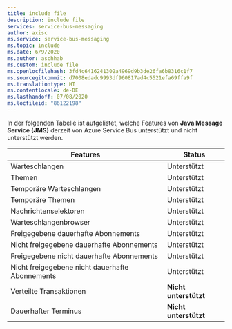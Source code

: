 ```yaml
---
title: include file
description: include file
services: service-bus-messaging
author: axisc
ms.service: service-bus-messaging
ms.topic: include
ms.date: 6/9/2020
ms.author: aschhab
ms.custom: include file
ms.openlocfilehash: 3fd4c6416241302a4969d9b3de26fa6b8316c1f7
ms.sourcegitcommit: d7008edadc9993df960817ad4c5521efa69ffa9f
ms.translationtype: HT
ms.contentlocale: de-DE
ms.lasthandoff: 07/08/2020
ms.locfileid: "86122198"
---
```

In der folgenden Tabelle ist aufgelistet, welche Features von **Java Message Service (JMS)** derzeit von Azure Service Bus unterstützt und nicht unterstützt werden.


| Features | Status |
|---|---|
| Warteschlangen   | Unterstützt |
| Themen   | Unterstützt |
| Temporäre Warteschlangen | Unterstützt |
| Temporäre Themen | Unterstützt |
| Nachrichtenselektoren | Unterstützt |
| Warteschlangenbrowser | Unterstützt |
| Freigegebene dauerhafte Abonnements | Unterstützt|
| Nicht freigegebene dauerhafte Abonnements | Unterstützt |
| Freigegebene nicht dauerhafte Abonnements | Unterstützt |
| Nicht freigegebene nicht dauerhafte Abonnements | Unterstützt |
| Verteilte Transaktionen | **Nicht unterstützt** |
| Dauerhafter Terminus | **Nicht unterstützt** |
